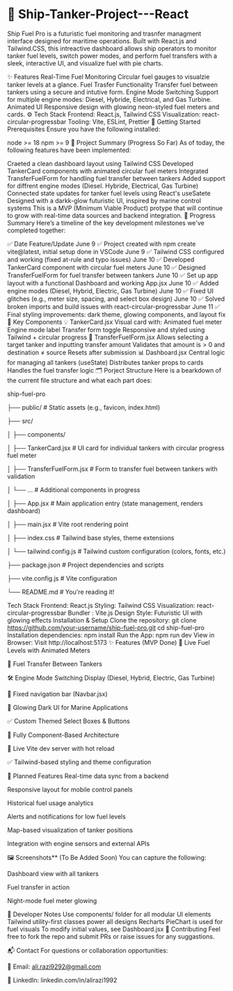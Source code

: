 # 🚢 Ship-Tanker-Project---React

Ship Fuel Pro is a futuristic fuel monitoring and trasnfer managment interface designed for maritime operations. Built with React.js and Tailwind.CSS, this intreactive dashboard allows ship operators to monitor tanker fuel levels, switch power modes, and perform fuel transfers with a sleek, interactive UI, and visualize fuel with pie charts.

✨ Features
Real-Time Fuel Monitoring Circular fuel gauges to visualzie tanker levels at a glance.
Fuel Trasfer Functionality Transfer fuel between tankers using a secure and intutive form.
Engine Mode Switching Support for multiple engine modes: Diesel, Hybride, Electrical, and Gas Turbine.
Animated UI Responsive design with glowing neon-styled fuel meters and cards.
⚙️ Tech Stack
Frontend: React.js, Tailwind CSS
Visualization: react-circular-progressbar
Tooling: Vite, ESLint, Prettier
🚀 Getting Started
Prerequisites
Ensure you have the following installed:

node >= 18
npm >= 9
📌 Project Summary (Progress So Far)
As of today, the following features have been implemented:

Craeted a clean dashboard layout using Tailwind CSS
Developed TankerCard components with animated circular fuel meters
Integrated TransferFuelForm for handling fuel transfer between tankers
Added support for diffrent engine modes (Diesel. Hybride, Electrical, Gas Turbine)
Connected state updates for tanker fuel levels using React's useSatete
Designed with a darkk-glow futuristic UI, inspired by marine control systems This is a MVP (Minimum Viable Product) protype that will continue to grow with real-time data sources and backend integration.
📅 Progress Summary
Here’s a timeline of the key development milestones we've completed together:

✅ Date	Feature/Update
June 9	✅ Project created with npm create vite@latest, initial setup done in VSCode
June 9	✅ Tailwind CSS configured and working (fixed at-rule and typo issues)
June 10	✅ Developed TankerCard component with circular fuel meters
June 10	✅ Designed TransferFuelForm for fuel transfer between tankers
June 10	✅ Set up app layout with a functional Dashboard and working App.jsx
June 10	✅ Added engine modes (Diesel, Hybrid, Electric, Gas Turbine)
June 10	✅ Fixed UI glitches (e.g., meter size, spacing, and select box design)
June 10	✅ Solved broken imports and build issues with react-circular-progressbar
June 11	✅ Final styling improvements: dark theme, glowing components, and layout fix
🧭 Key Components
💡 TankerCard.jsx
Visual card with:
Animated fuel meter
Engine mode label
Transfer form toggle
Responsive and styled using Tailwind + circular progress
🔁 TransferFuelForm.jsx
Allows selecting a target tanker and inputting transfer amount
Validates that amount is > 0 and destination ≠ source
Resets after submission
📊 Dashboard.jsx
Central logic for managing all tankers (useState)
Distributes tanker props to cards
Handles the fuel transfer logic
🗂️ Porject Structure
Here is a bearkdown of the current file structure and what each part does:

ship-fuel-pro

├── public/ # Static assets (e.g., favicon, index.html)

├── src/

│ ├── components/

│ ├── TankerCard.jsx # UI card for individual tankers with circular progress fuel meter

│ ├── TransferFuelForm.jsx # Form to transfer fuel between tankers with validation

│ └── ... # Additional components in progress

│ ├── App.jsx # Main application entry (state management, renders dashboard)

│ ├── main.jsx # Vite root rendering point

│ ├── index.css # Tailwind base styles, theme extensions

│ └── tailwind.config.js # Tailwind custom configuration (colors, fonts, etc.)

├── package.json # Project dependencies and scripts

├── vite.config.js # Vite configuration

└── README.md # You're reading it!

Tech Stack
Frontend: React.js
Styling: Tailwind CSS
Visualization: react-circular-progressbar
Bundler : Vite.js
Design Style: Futuristic UI with glowing effects
Installation & Setup
Clone the repository:
git clone https://github.com/your-username/ship-fuel-pro.git
cd ship-fuel-pro
Installation dependencies:
npm install
Run the App:
npm run dev
View in Browser:
Visit http://localhost:5173
✨ Features (MVP Done)
🔋 Live Fuel Levels with Animated Meters

🔄 Fuel Transfer Between Tankers

🛠️ Engine Mode Switching Display (Diesel, Hybrid, Electric, Gas Turbine)

🧭 Fixed navigation bar (Navbar.jsx)

🌌 Glowing Dark UI for Marine Applications

✅ Custom Themed Select Boxes & Buttons

💬 Fully Component-Based Architecture

🧪 Live Vite dev server with hot reload

✅ Tailwind-based styling and theme configuration

🚧 Planned Features
Real-time data sync from a backend

Responsive layout for mobile control panels

Historical fuel usage analytics

Alerts and notifications for low fuel levels

Map-based visualization of tanker positions

Integration with engine sensors and external APIs

🖼️ Screenshots** (To Be Added Soon)
You can capture the following:

Dashboard view with all tankers

Fuel transfer in action

Night-mode fuel meter glowing

🧠 Developer Notes
Use components/ folder for all modular UI elements
Tailwind utility-first classes power all designs
Recharts PieChart is used for fuel visuals
To modify initial values, see Dashboard.jsx
🤝 Contributing
Feel free to fork the repo and submit PRs or raise issues for any suggastions.

📬 Contact
For questions or collaboration opportunities:

📧 Email: ali.razi9292@gmail.com

🔗 LinkedIn: linkedin.com/in/alirazi1992
